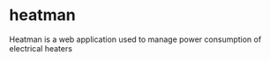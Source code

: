 heatman
=======

Heatman is a web application used to manage power consumption of electrical heaters
